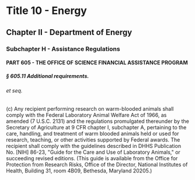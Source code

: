 
# Title 10 - Energy
## Chapter II - Department of Energy
### Subchapter H - Assistance Regulations
#### PART 605 - THE OFFICE OF SCIENCE FINANCIAL ASSISTANCE PROGRAM
##### § 605.11 Additional requirements.
###### et seq.

(c) Any recipient performing research on warm-blooded animals shall comply with the Federal Laboratory Animal Welfare Act of 1966, as amended (7 U.S.C. 2131) and the regulations promulgated thereunder by the Secretary of Agriculture at 9 CFR chapter I, subchapter A, pertaining to the care, handling, and treatment of warm blooded animals held or used for research, teaching, or other activities supported by Federal awards. The recipient shall comply with the guidelines described in DHHS Publication No. [NIH] 86-23, "Guide for the Care and Use of Laboratory Animals," or succeeding revised editions. (This guide is available from the Office for Protection from Research Risks, Office of the Director, National Institutes of Health, Building 31, room 4B09, Bethesda, Maryland 20205.)
